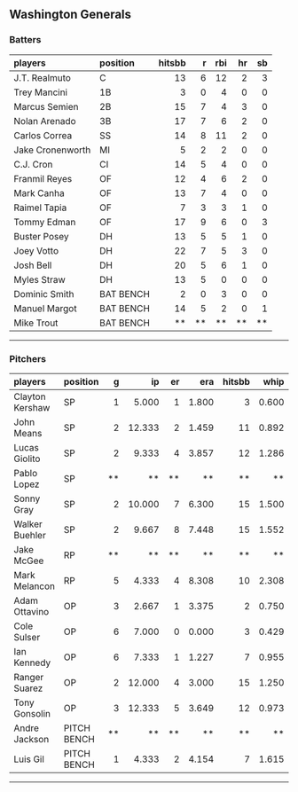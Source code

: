 ## Washington Generals

### Batters

 
|players          |position  | hitsbb|  r| rbi| hr| sb| 
|:----------------|:---------|------:|--:|---:|--:|--:| 
|J.T. Realmuto    |C         |     13|  6|  12|  2|  3| 
|Trey Mancini     |1B        |      3|  0|   4|  0|  0| 
|Marcus Semien    |2B        |     15|  7|   4|  3|  0| 
|Nolan Arenado    |3B        |     17|  7|   6|  2|  0| 
|Carlos Correa    |SS        |     14|  8|  11|  2|  0| 
|Jake Cronenworth |MI        |      5|  2|   2|  0|  0| 
|C.J. Cron        |CI        |     14|  5|   4|  0|  0| 
|Franmil Reyes    |OF        |     12|  4|   6|  2|  0| 
|Mark Canha       |OF        |     13|  7|   4|  0|  0| 
|Raimel Tapia     |OF        |      7|  3|   3|  1|  0| 
|Tommy Edman      |OF        |     17|  9|   6|  0|  3| 
|Buster Posey     |DH        |     13|  5|   5|  1|  0| 
|Joey Votto       |DH        |     22|  7|   5|  3|  0| 
|Josh Bell        |DH        |     20|  5|   6|  1|  0| 
|Myles Straw      |DH        |     13|  5|   0|  0|  0| 
|Dominic Smith    |BAT BENCH |      2|  0|   3|  0|  0| 
|Manuel Margot    |BAT BENCH |     14|  5|   2|  0|  1| 
|Mike Trout       |BAT BENCH |     **| **|  **| **| **| 

* * *

### Pitchers

 
|players         |position    |  g|     ip| er|   era| hitsbb|  whip| so|  w| sv| 
|:---------------|:-----------|--:|------:|--:|-----:|------:|-----:|--:|--:|--:| 
|Clayton Kershaw |SP          |  1|  5.000|  1| 1.800|      3| 0.600|  8|  1|  0| 
|John Means      |SP          |  2| 12.333|  2| 1.459|     11| 0.892| 10|  1|  0| 
|Lucas Giolito   |SP          |  2|  9.333|  4| 3.857|     12| 1.286| 12|  1|  0| 
|Pablo Lopez     |SP          | **|     **| **|    **|     **|    **| **| **| **| 
|Sonny Gray      |SP          |  2| 10.000|  7| 6.300|     15| 1.500|  8|  0|  0| 
|Walker Buehler  |SP          |  2|  9.667|  8| 7.448|     15| 1.552|  7|  0|  0| 
|Jake McGee      |RP          | **|     **| **|    **|     **|    **| **| **| **| 
|Mark Melancon   |RP          |  5|  4.333|  4| 8.308|     10| 2.308|  3|  0|  0| 
|Adam Ottavino   |OP          |  3|  2.667|  1| 3.375|      2| 0.750|  3|  2|  0| 
|Cole Sulser     |OP          |  6|  7.000|  0| 0.000|      3| 0.429|  5|  1|  0| 
|Ian Kennedy     |OP          |  6|  7.333|  1| 1.227|      7| 0.955|  6|  2|  4| 
|Ranger Suarez   |OP          |  2| 12.000|  4| 3.000|     15| 1.250| 13|  0|  0| 
|Tony Gonsolin   |OP          |  3| 12.333|  5| 3.649|     12| 0.973| 15|  2|  0| 
|Andre Jackson   |PITCH BENCH | **|     **| **|    **|     **|    **| **| **| **| 
|Luis Gil        |PITCH BENCH |  1|  4.333|  2| 4.154|      7| 1.615|  6|  0|  0| 


* * *


